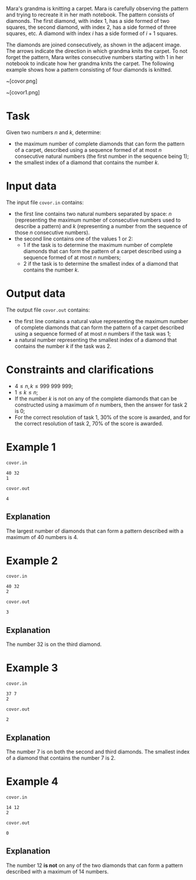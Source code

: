 Mara's grandma is knitting a carpet. Mara is carefully observing the pattern and trying to recreate it in her math notebook. The pattern consists of diamonds. The first diamond, with index $1$, has a side formed of two squares, the second diamond, with index $2$, has a side formed of three squares, etc. A diamond with index $i$ has a side formed of $i+1$ squares.

The diamonds are joined consecutively, as shown in the adjacent image. The arrows indicate the direction in which grandma knits the carpet. To not forget the pattern, Mara writes consecutive numbers starting with 1 in her notebook to indicate how her grandma knits the carpet. The following example shows how a pattern consisting of four diamonds is knitted.

~[covor.png]

~[covor1.png]

# Task

Given two numbers $n$ and $k$, determine:

* the maximum number of complete diamonds that can form the pattern of a carpet, described using a sequence formed of at most $n$ consecutive natural numbers (the first number in the sequence being $1$);
* the smallest index of a diamond that contains the number $k$.

# Input data

The input file `covor.in` contains:

* the first line contains two natural numbers separated by space: $n$ (representing the maximum number of consecutive numbers used to describe a pattern) and $k$ (representing a number from the sequence of those $n$ consecutive numbers).
* the second line contains one of the values $1$ or $2$:
  * $1$ if the task is to determine the maximum number of complete diamonds that can form the pattern of a carpet described using a sequence formed of at most $n$ numbers;
  * $2$ if the task is to determine the smallest index of a diamond that contains the number $k$.

# Output data

The output file `covor.out` contains:

* the first line contains a natural value representing the maximum number of complete diamonds that can form the pattern of a carpet described using a sequence formed of at most $n$ numbers if the task was $1$;
* a natural number representing the smallest index of a diamond that contains the number $k$ if the task was $2$.

# Constraints and clarifications

* $4 \leq n, k \leq 999\ 999\ 999$;
* $1 \leq k \leq n$;
* If the number $k$ is not on any of the complete diamonds that can be constructed using a maximum of $n$ numbers, then the answer for task $2$ is $0$;
* For the correct resolution of task $1$, $30$\% of the score is awarded, and for the correct resolution of task $2$, $70$\% of the score is awarded.

# Example 1

`covor.in`
```
40 32
1
```

`covor.out`
```
4
```

## Explanation

The largest number of diamonds that can form a pattern described with a maximum of $40$ numbers is $4$.

# Example 2

`covor.in`
```
40 32
2
```

`covor.out`
```
3
```

## Explanation

The number $32$ is on the third diamond.

# Example 3

`covor.in`
```
37 7
2
```

`covor.out`
```
2
```

## Explanation

The number $7$ is on both the second and third diamonds. The smallest index of a diamond that contains the number $7$ is $2$.

# Example 4

`covor.in`
```
14 12
2
```

`covor.out`
```
0
```

## Explanation

The number $12$ **is not** on any of the two diamonds that can form a pattern described with a maximum of $14$ numbers.